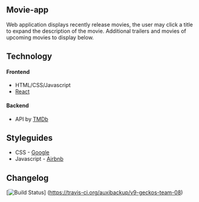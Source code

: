 ## Movie-app
Web application displays recently release movies, the user may click a title to expand the description of the movie. Additional trailers and movies of upcoming movies to display below. 

## Technology
#### Frontend
   * HTML/CSS/Javascript
   * [React](https://reactjs.org/)

#### Backend
   * API by [TMDb](https://www.themoviedb.org)

## Styleguides
* CSS - [Google](https://google.github.io/styleguide/htmlcssguide.html) 
* Javascript - [Airbnb](https://github.com/airbnb/javascript)

## Changelog 
[![Build Status](https://travis-ci.org/auxibackup/v9-geckos-team-08.svg?branch=master)]
(https://travis-ci.org/auxibackup/v9-geckos-team-08)

